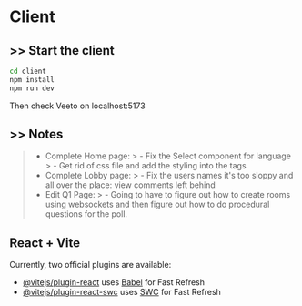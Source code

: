 # Client

## >> Start the client
```bash
cd client
npm install
npm run dev
```
Then check Veeto on localhost:5173

## >> Notes
> * Complete Home page:
    >   - Fix the Select component for language
    >   - Get rid of css file and add the styling into the tags
> * Complete Lobby page:
    >   -  Fix the users names it's too sloppy and all over the place: view comments left behind
> * Edit Q1 Page:
    >   - Going to have to figure out how to create rooms using websockets and then figure out how to do procedural questions for the poll. 

## React + Vite
Currently, two official plugins are available:

- [@vitejs/plugin-react](https://github.com/vitejs/vite-plugin-react/blob/main/packages/plugin-react/README.md) uses [Babel](https://babeljs.io/) for Fast Refresh
- [@vitejs/plugin-react-swc](https://github.com/vitejs/vite-plugin-react-swc) uses [SWC](https://swc.rs/) for Fast Refresh
